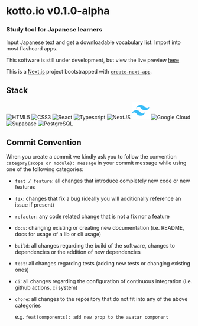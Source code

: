 # kotto.io v0.1.0-alpha

### Study tool for Japanese learners

Input Japanese text and get a downloadable vocabulary list. Import into most flashcard apps.

This software is still under development, but view the live preview [here](https://kotto.io/)

This is a [Next.js](https://nextjs.org/) project bootstrapped with [`create-next-app`](https://github.com/vercel/next.js/tree/canary/packages/create-next-app).

## Stack

<div>
  <img width="48" height="48" src="https://cdn.jsdelivr.net/gh/devicons/devicon/icons/html5/html5-original.svg" alt="HTML5" title="HTML5"/>
  <img width="48" height="48" src="https://cdn.jsdelivr.net/gh/devicons/devicon/icons/css3/css3-original.svg" alt="CSS3" title="CSS3"/>
  <img width="48" height="48" src="https://cdn.jsdelivr.net/gh/devicons/devicon/icons/react/react-original.svg" alt="React" title="React"/>
  <img width="48" height="48" src="https://cdn.jsdelivr.net/gh/devicons/devicon/icons/typescript/typescript-original.svg" alt="Typescript" title="Typescript"/>
  <img width="48" height="48" src="https://cdn.jsdelivr.net/gh/devicons/devicon/icons/nextjs/nextjs-original.svg" alt="NextJS" title="NextJS"/>
  <img width="48" height="48" src="https://github.com/devicons/devicon/blob/v2.16.0/icons/tailwindcss/tailwindcss-original.svg" alt="TailwindCSS" title="TailwindCSS"/>    
  <img width="48" height="48" src="https://cdn.jsdelivr.net/gh/devicons/devicon@latest/icons/googlecloud/googlecloud-original.svg" alt="Google Cloud" title="Google Cloud"/>
  <img width="48" height="48" src="https://cdn.jsdelivr.net/gh/devicons/devicon@latest/icons/supabase/supabase-original.svg" alt="Supabase" title="Supabase"/>
  <img width="48" height="48" src="https://cdn.jsdelivr.net/gh/devicons/devicon@latest/icons/postgresql/postgresql-original.svg" alt="PostgreSQL" title="PostgreSQL"/>        
</div>

## Commit Convention

When you create a commit we kindly ask you to follow the convention
`category(scope or module): message` in your commit message while using one of
the following categories:

- `feat / feature`: all changes that introduce completely new code or new
  features
- `fix`: changes that fix a bug (ideally you will additionally reference an
  issue if present)
- `refactor`: any code related change that is not a fix nor a feature
- `docs`: changing existing or creating new documentation (i.e. README, docs for
  usage of a lib or cli usage)
- `build`: all changes regarding the build of the software, changes to
  dependencies or the addition of new dependencies
- `test`: all changes regarding tests (adding new tests or changing existing
  ones)
- `ci`: all changes regarding the configuration of continuous integration (i.e.
  github actions, ci system)
- `chore`: all changes to the repository that do not fit into any of the above
  categories

  e.g. `feat(components): add new prop to the avatar component`
